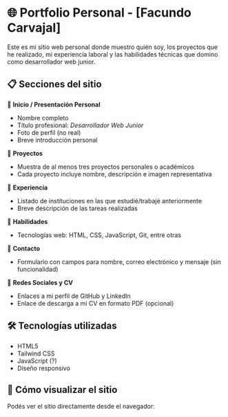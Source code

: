 # 🌐 Portfolio Personal - [Facundo Carvajal]

Este es mi sitio web personal donde muestro quién soy, los proyectos que he realizado, mi experiencia laboral y las habilidades técnicas que domino como desarrollador web junior.

## 📋 Secciones del sitio

🔹 **Inicio / Presentación Personal**
- Nombre completo
- Título profesional: *Desarrollador Web Junior*
- Foto de perfil (no real)
- Breve introducción personal

🔹 **Proyectos**
- Muestra de al menos tres proyectos personales o académicos
- Cada proyecto incluye nombre, descripción e imagen representativa

🔹 **Experiencia**
- Listado de instituciones en las que estudié/trabajé anteriormente
- Breve descripción de las tareas realizadas

🔹 **Habilidades**
- Tecnologías web: HTML, CSS, JavaScript, Git, entre otras

🔹 **Contacto**
- Formulario con campos para nombre, correo electrónico y mensaje (sin funcionalidad)

🔹 **Redes Sociales y CV**
- Enlaces a mi perfil de GitHub y LinkedIn
- Enlace de descarga a mi CV en formato PDF (opcional)

## 🛠️ Tecnologías utilizadas

- HTML5
- Tailwind CSS
- JavaScript (?)
- Diseño responsivo

## 🚀 Cómo visualizar el sitio

Podés ver el sitio directamente desde el navegador:


